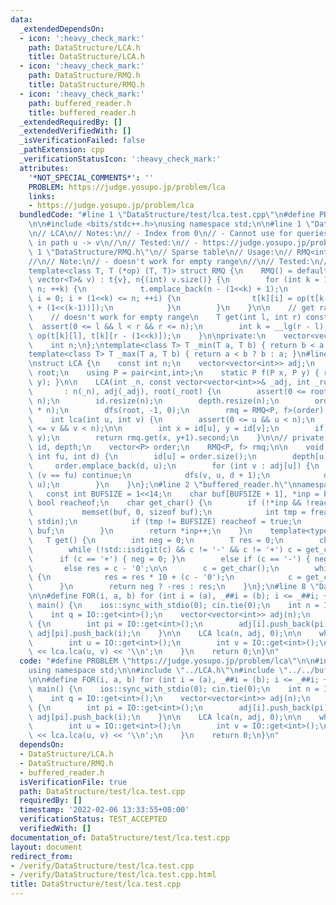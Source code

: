 ```yaml
---
data:
  _extendedDependsOn:
  - icon: ':heavy_check_mark:'
    path: DataStructure/LCA.h
    title: DataStructure/LCA.h
  - icon: ':heavy_check_mark:'
    path: DataStructure/RMQ.h
    title: DataStructure/RMQ.h
  - icon: ':heavy_check_mark:'
    path: buffered_reader.h
    title: buffered_reader.h
  _extendedRequiredBy: []
  _extendedVerifiedWith: []
  _isVerificationFailed: false
  _pathExtension: cpp
  _verificationStatusIcon: ':heavy_check_mark:'
  attributes:
    '*NOT_SPECIAL_COMMENTS*': ''
    PROBLEM: https://judge.yosupo.jp/problem/lca
    links:
    - https://judge.yosupo.jp/problem/lca
  bundledCode: "#line 1 \"DataStructure/test/lca.test.cpp\"\n#define PROBLEM \"https://judge.yosupo.jp/problem/lca\"\
    \n\n#include <bits/stdc++.h>\nusing namespace std;\n\n#line 1 \"DataStructure/LCA.h\"\
    \n// LCA\n// Notes:\n// - Index from 0\n// - Cannot use for queries like min edge\
    \ in path u -> v\n//\n// Tested:\n// - https://judge.yosupo.jp/problem/lca\n#line\
    \ 1 \"DataStructure/RMQ.h\"\n// Sparse table\n// Usage:\n// RMQ<int, _min> st(v);\n\
    //\n// Note:\n// - doesn't work for empty range\n//\n// Tested:\n// - https://judge.yosupo.jp/problem/staticrmq\n\
    template<class T, T (*op) (T, T)> struct RMQ {\n    RMQ() = default;\n    RMQ(const\
    \ vector<T>& v) : t{v}, n{(int) v.size()} {\n        for (int k = 1; (1<<k) <=\
    \ n; ++k) {\n            t.emplace_back(n - (1<<k) + 1);\n            for (int\
    \ i = 0; i + (1<<k) <= n; ++i) {\n                t[k][i] = op(t[k-1][i], t[k-1][i\
    \ + (1<<(k-1))]);\n            }\n        }\n    }\n\n    // get range [l, r-1]\n\
    \    // doesn't work for empty range\n    T get(int l, int r) const {\n      \
    \  assert(0 <= l && l < r && r <= n);\n        int k = __lg(r - l);\n        return\
    \ op(t[k][l], t[k][r - (1<<k)]);\n    }\n\nprivate:\n    vector<vector<T>> t;\n\
    \    int n;\n};\ntemplate<class T> T _min(T a, T b) { return b < a ? b : a; }\n\
    template<class T> T _max(T a, T b) { return a < b ? b : a; }\n#line 9 \"DataStructure/LCA.h\"\
    \nstruct LCA {\n    const int n;\n    vector<vector<int>> adj;\n    const int\
    \ root;\n    using P = pair<int,int>;\n    static P f(P x, P y) { return std::min(x,\
    \ y); }\n\n    LCA(int _n, const vector<vector<int>>& _adj, int _root)\n     \
    \       : n(_n), adj(_adj), root(_root) {\n        assert(0 <= root && root <\
    \ n);\n        id.resize(n);\n        depth.resize(n);\n        order.reserve(2\
    \ * n);\n        dfs(root, -1, 0);\n        rmq = RMQ<P, f>(order);\n    }\n\n\
    \    int lca(int u, int v) {\n        assert(0 <= u && u < n);\n        assert(0\
    \ <= v && v < n);\n\n        int x = id[u], y = id[v];\n        if (x > y) std::swap(x,\
    \ y);\n        return rmq.get(x, y+1).second;\n    }\n\n// private:\n    vector<int>\
    \ id, depth;\n    vector<P> order;\n    RMQ<P, f> rmq;\n\n    void dfs(int u,\
    \ int fu, int d) {\n        id[u] = order.size();\n        depth[u] = d;\n   \
    \     order.emplace_back(d, u);\n        for (int v : adj[u]) {\n            if\
    \ (v == fu) continue;\n            dfs(v, u, d + 1);\n            order.emplace_back(d,\
    \ u);\n        }\n    }\n};\n#line 2 \"buffered_reader.h\"\nnamespace IO {\n \
    \   const int BUFSIZE = 1<<14;\n    char buf[BUFSIZE + 1], *inp = buf;\n\n   \
    \ bool reacheof;\n    char get_char() {\n        if (!*inp && !reacheof) {\n \
    \           memset(buf, 0, sizeof buf);\n            int tmp = fread(buf, 1, BUFSIZE,\
    \ stdin);\n            if (tmp != BUFSIZE) reacheof = true;\n            inp =\
    \ buf;\n        }\n        return *inp++;\n    }\n    template<typename T>\n \
    \   T get() {\n        int neg = 0;\n        T res = 0;\n        char c = get_char();\n\
    \        while (!std::isdigit(c) && c != '-' && c != '+') c = get_char();\n  \
    \      if (c == '+') { neg = 0; }\n        else if (c == '-') { neg = 1; }\n \
    \       else res = c - '0';\n\n        c = get_char();\n        while (std::isdigit(c))\
    \ {\n            res = res * 10 + (c - '0');\n            c = get_char();\n  \
    \      }\n        return neg ? -res : res;\n    }\n};\n#line 8 \"DataStructure/test/lca.test.cpp\"\
    \n\n#define FOR(i, a, b) for (int i = (a), _##i = (b); i <= _##i; ++i)\n\nint32_t\
    \ main() {\n    ios::sync_with_stdio(0); cin.tie(0);\n    int n = IO::get<int>();\n\
    \    int q = IO::get<int>();\n    vector<vector<int>> adj(n);\n    FOR(i,1,n-1)\
    \ {\n        int pi = IO::get<int>();\n        adj[i].push_back(pi);\n       \
    \ adj[pi].push_back(i);\n    }\n\n    LCA lca(n, adj, 0);\n\n    while (q--) {\n\
    \        int u = IO::get<int>();\n        int v = IO::get<int>();\n\n        cout\
    \ << lca.lca(u, v) << '\\n';\n    }\n    return 0;\n}\n"
  code: "#define PROBLEM \"https://judge.yosupo.jp/problem/lca\"\n\n#include <bits/stdc++.h>\n\
    using namespace std;\n\n#include \"../LCA.h\"\n#include \"../../buffered_reader.h\"\
    \n\n#define FOR(i, a, b) for (int i = (a), _##i = (b); i <= _##i; ++i)\n\nint32_t\
    \ main() {\n    ios::sync_with_stdio(0); cin.tie(0);\n    int n = IO::get<int>();\n\
    \    int q = IO::get<int>();\n    vector<vector<int>> adj(n);\n    FOR(i,1,n-1)\
    \ {\n        int pi = IO::get<int>();\n        adj[i].push_back(pi);\n       \
    \ adj[pi].push_back(i);\n    }\n\n    LCA lca(n, adj, 0);\n\n    while (q--) {\n\
    \        int u = IO::get<int>();\n        int v = IO::get<int>();\n\n        cout\
    \ << lca.lca(u, v) << '\\n';\n    }\n    return 0;\n}\n"
  dependsOn:
  - DataStructure/LCA.h
  - DataStructure/RMQ.h
  - buffered_reader.h
  isVerificationFile: true
  path: DataStructure/test/lca.test.cpp
  requiredBy: []
  timestamp: '2022-02-06 13:33:55+08:00'
  verificationStatus: TEST_ACCEPTED
  verifiedWith: []
documentation_of: DataStructure/test/lca.test.cpp
layout: document
redirect_from:
- /verify/DataStructure/test/lca.test.cpp
- /verify/DataStructure/test/lca.test.cpp.html
title: DataStructure/test/lca.test.cpp
---
```

